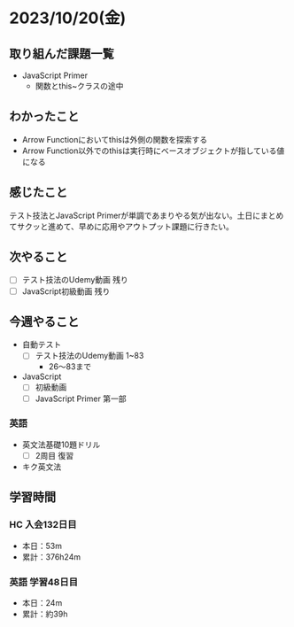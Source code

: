 # 2023/10/20(金)

## 取り組んだ課題一覧

- JavaScript Primer
  - 関数とthis~クラスの途中

## わかったこと

- Arrow Functionにおいてthisは外側の関数を探索する
- Arrow Function以外でのthisは実行時にベースオブジェクトが指している値になる

## 感じたこと

テスト技法とJavaScript Primerが単調であまりやる気が出ない。土日にまとめてサクッと進めて、早めに応用やアウトプット課題に行きたい。

## 次やること

- [ ] テスト技法のUdemy動画 残り
- [ ] JavaScript初級動画 残り

## 今週やること

- 自動テスト
  - [ ] テスト技法のUdemy動画 1~83
    - 26〜83まで

- JavaScript
  - [ ] 初級動画
  - [ ] JavaScript Primer 第一部

### 英語

- 英文法基礎10題ドリル
  - [ ] 2周目 復習

- キク英文法

## 学習時間

### HC 入会132日目

- 本日：53m
- 累計：376h24m

### 英語 学習48日目

- 本日：24m
- 累計：約39h
